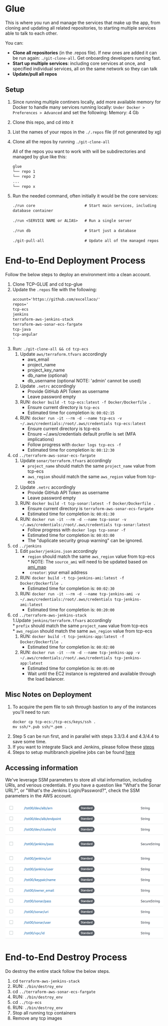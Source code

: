 # Glue

This is where you run and manage the services that make up the app, from cloning and updating all related repositories, to starting multiple services able to talk to each other.

You can:

* **Clone all repositories** (in the .repos file). If new ones are added it can be run again: `./git-clone-all`. Get onboarding developers running fast.
* **Start up multiple services**: including core services at once, and specified individual services, all on the same network so they can talk
* **Update/pull all repos**

## Setup

1. Since running multiple continers locally, add more available memory for Docker to handle many services running locally: `Under Docker > Preferences > Advanced` and set the following:
Memory: 4 Gb

1. Clone this repo, and cd into it

1. List the names of your repos in the `./.repos` file (if not generated by xg)

1. Clone all the repos by running `./git-clone-all`

    All of the repos you want to work with will be subdirectories and managed by glue like this:

    ```
    glue
    └── repo 1
    └── repo 2
    ...
    └── repo x
    ```

1. Run the needed command, often initially it would be the core services:

    ```
    ./run core                      # Start main services, including database container

    ./run <SERVICE NAME or ALIAS>   # Run a single server

    ./run db                        # Start just a database

    ./git-pull-all                  # Update all of the managed repos
    ```

# End-to-End Deployment Process
Follow the below steps to deploy an environment into a clean account.

1.  Clone TCP-GLUE and cd tcp-glue
1.  Update the `.repos` file with the following:
     ```
     account='https://github.com/excellaco/'  
     repos='
     tcp-ecs
     jenkins
     terraform-aws-jenkins-stack
     terraform-aws-sonar-ecs-fargate
     tcp-java
     tcp-angular
     '
     ```
1. Run: `./git-clone-all && cd tcp-ecs`
    1. Update `aws/terraform.tfvars` accordingly
        * aws_email  
        * project_name  
        * project_key_name  
        * db_name (optional)  
        * db_username (optional NOTE: 'admin' cannot be used)  
    1. Update `.netrc` accordingly    
        * Provide GitHub API Token as username  
        * Leave password empty  
    1. RUN: `docker build -t tcp-ecs:latest -f Docker/Dockerfile .`  
        * Ensure current directory is `tcp-ecs`  
        * Estimated time for completion is: `00:02:15`  
    1. RUN: `docker run -it --rm -d --name tcp-ecs -v ~/.aws/credentials:/root/.aws/credentials tcp-ecs:latest`  
        * Ensure current directory is tcp-ecs  
        * Ensure ~/.aws/credentials default profile is set (MFA implications)  
        * Follow progress with `docker logs tcp-ecs -f`  
        * Estimated time for completion is: `00:12:30`  
1. cd `../terraform-aws-sonar-ecs-fargate`  
    1. Update `sonar/terraform.tfvars` accordingly  
        * `project_name` should match the same `project_name` value from tcp-ecs  
        * `aws_region` should match the same `aws_region` value from tcp-ecs  
    1. Update `.netrc` accordingly  
        * Provide GitHub API Token as username  
        * Leave password empty  
    1. RUN: `docker build -t tcp-sonar:latest -f Docker/Dockerfile .`  
        * Ensure current directory is `terraform-aws-sonar-ecs-fargate`  
        * Estimated time for completion is: `00:01:30`  
    1. RUN: `docker run -it --rm -d --name tcp-sonar -v ~/.aws/credentials:/root/.aws/credentials tcp-sonar:latest`  
        * Follow progress with `docker logs tcp-sonar -f`  
        * Estimated time for completion is: `00:03:00`  
        * The "duplicate security group warning" can be ignored.  
1. cd `../jenkins`  
    1. Edit `packer/jenkins.json` accordingly  
        * `region` should match the same `aws_region` value from tcp-ecs  
                * NOTE: The `source_ami` will need to be updated based on [ami_map](https://github.com/excellaco/jenkins#configuration-notes)  
        * ` creator`: your email address  
    1. RUN: `docker build -t tcp-jenkins-ami:latest -f Docker/Dockerfile .`  
        * Estimated time for completion is: `00:02:30`  
    1. RUN: `docker run -it --rm -d --name tcp-jenkins-ami -v ~/.aws/credentials:/root/.aws/credentials tcp-jenkins-ami:latest`  
        * Estimated time for completion is: `00:20:00`  
1. cd `../terraform-aws-jenkins-stack`  
    1.Update `jenkins/terraform.tfvars` accordingly  
        * `prefix` should match the same `project_name` value from tcp-ecs  
        * `aws_region` should match the same `aws_region` value from tcp-ecs  
    1. RUN: `docker build -t tcp-jenkins-app:latest -f Docker/Dockerfile .`  
        * Estimated time for completion is: `00:02:00`  
    1. RUN: `docker run -it --rm -d --name tcp-jenkins-app -v ~/.aws/credentials:/root/.aws/credentials tcp-jenkins-app:latest`  
        * Estimated time for completion is: `00:05:00`  
        * Wait until the EC2 instance is registered and available through the load balancer.  

## Misc Notes on Deployment
1. To acquire the pem file to ssh through bastion to any of the instances you'll need to run:  
   ```
   docker cp tcp-ecs:/tcp-ecs/keys/ssh .
   mv ssh/*.pub ssh/*.pem .
   ```
1. Step 5 can be run first, and in parallel with steps 3.3/3.4 and 4.3/4.4 to save some time.  
1. If you want to integrate Slack and Jenkins, please follow these [steps](https://medium.com/appgambit/integrating-jenkins-with-slack-notifications-4f14d1ce9c7a)  
1. Steps to setup multibranch pipeline jobs can be found [here](https://github.com/excellaco/terraform-aws-jenkins-stack/wiki/Multibranch-Pipeline-Setup)  

## Accessing information
We've leverage SSM parameters to store all vital information, including URIs, and verious credentials.  If you have a question like "What's the Sonar URL?", or "What's the Jenkins Login/Password?", check the SSM parameters in the AWS account.

![SSM Params](./images/ssm_params.png "Sample SSM Parameters")

# End-to-End Destroy Process
Do destroy the entire stack follow the below steps.  
1. cd `terraform-aws-jenkins-stack`  
1. RUN: `./bin/destroy_env`  
1. cd `../terraform-aws-sonar-ecs-fargate`  
1. RUN: `./bin/destroy_env`  
1. cd `../tcp-ecs`  
1. RUN: `./bin/destroy_env`    
1. Stop all running tcp containers  
1. Remove any tcp images  

